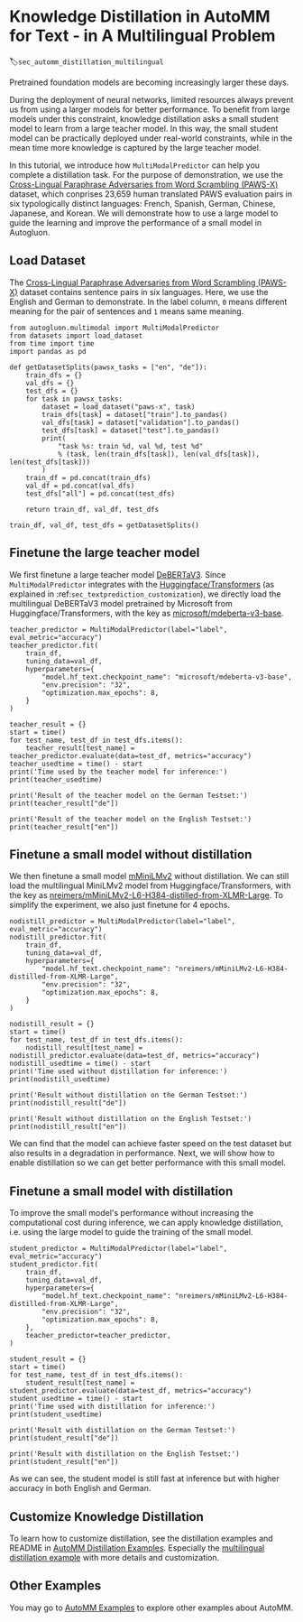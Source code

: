 # Knowledge Distillation in AutoMM for Text - in A Multilingual Problem
:label:`sec_automm_distillation_multilingual`

Pretrained foundation models are becoming increasingly larger these days.  

During the deployment of neural networks, limited resources always
prevent us from using a larger models for better performance. 
To benefit from large models under this constraint, 
knowledge distillation asks a small student model to learn from a large teacher model.
In this way, the small student model can be practically deployed under real-world constraints,
while in the mean time more knowledge is captured by the large teacher model.

In this tutorial, we introduce how `MultiModalPredictor` can help you complete a distillation task. For the purpose of demonstration, 
we use the [Cross-Lingual Paraphrase Adversaries from Word Scrambling (PAWS-X)](https://arxiv.org/pdf/1908.11828.pdf) dataset, 
which conprises 23,659 human translated PAWS evaluation pairs in six typologically distinct languages:
French, Spanish, German, Chinese, Japanese, and Korean. 
We will demonstrate how to use a large model to guide the learning 
and improve the performance of a small model in Autogluon.

## Load Dataset

The [Cross-Lingual Paraphrase Adversaries from Word Scrambling (PAWS-X)](https://arxiv.org/pdf/1908.11828.pdf) dataset contains 
sentence pairs in six languages. 
Here, we use the English and German to demonstrate.
In the label column, `0` means different meaning for the pair of sentences and `1` means same meaning.

```
from autogluon.multimodal import MultiModalPredictor
from datasets import load_dataset
from time import time
import pandas as pd

def getDatasetSplits(pawsx_tasks = ["en", "de"]):
    train_dfs = {}
    val_dfs = {}
    test_dfs = {}
    for task in pawsx_tasks:
        dataset = load_dataset("paws-x", task)
        train_dfs[task] = dataset["train"].to_pandas()
        val_dfs[task] = dataset["validation"].to_pandas()
        test_dfs[task] = dataset["test"].to_pandas()
        print(
            "task %s: train %d, val %d, test %d"
            % (task, len(train_dfs[task]), len(val_dfs[task]), len(test_dfs[task]))
        )
    train_df = pd.concat(train_dfs)
    val_df = pd.concat(val_dfs)
    test_dfs["all"] = pd.concat(test_dfs)

    return train_df, val_df, test_dfs
    
train_df, val_df, test_dfs = getDatasetSplits()
```

## Finetune the large teacher model

We first finetune a large teacher model [DeBERTaV3](https://arxiv.org/abs/2111.09543). 
Since `MultiModalPredictor` integrates with the [Huggingface/Transformers](https://huggingface.co/docs/transformers/index) 
(as explained in :ref:`sec_textprediction_customization`), 
we directly load the multilingual DeBERTaV3 model pretrained by Microsoft from Huggingface/Transformers, 
with the key as [microsoft/mdeberta-v3-base](https://huggingface.co/microsoft/mdeberta-v3-base).

```
teacher_predictor = MultiModalPredictor(label="label", eval_metric="accuracy")
teacher_predictor.fit(
    train_df,
    tuning_data=val_df,
    hyperparameters={
        "model.hf_text.checkpoint_name": "microsoft/mdeberta-v3-base",
        "env.precision": "32",
        "optimization.max_epochs": 8,
    }
)
```

```
teacher_result = {}
start = time()
for test_name, test_df in test_dfs.items():
    teacher_result[test_name] = teacher_predictor.evaluate(data=test_df, metrics="accuracy")
teacher_usedtime = time() - start
print('Time used by the teacher model for inference:')
print(teacher_usedtime)
```

```
print('Result of the teacher model on the German Testset:')
print(teacher_result["de"])
```

```
print('Result of the teacher model on the English Testset:')
print(teacher_result["en"])
```

## Finetune a small model without distillation

We then finetune a small model [mMiniLMv2](https://arxiv.org/abs/2012.15828) without distillation. 
We can still load the multilingual MiniLMv2 model from Huggingface/Transformers, 
with the key as [nreimers/mMiniLMv2-L6-H384-distilled-from-XLMR-Large](ahttps://huggingface.co/nreimers/mMiniLMv2-L6-H384-distilled-from-XLMR-Large). 
To simplify the experiment, we also just finetune for 4 epochs.

```
nodistill_predictor = MultiModalPredictor(label="label", eval_metric="accuracy")
nodistill_predictor.fit(
    train_df,
    tuning_data=val_df,
    hyperparameters={
        "model.hf_text.checkpoint_name": "nreimers/mMiniLMv2-L6-H384-distilled-from-XLMR-Large",
        "env.precision": "32",
        "optimization.max_epochs": 8,
    }
)
```

```
nodistill_result = {}
start = time()
for test_name, test_df in test_dfs.items():
    nodistill_result[test_name] = nodistill_predictor.evaluate(data=test_df, metrics="accuracy")
nodistill_usedtime = time() - start
print('Time used without distillation for inference:')
print(nodistill_usedtime)
```

```
print('Result without distillation on the German Testset:')
print(nodistill_result["de"])
```

```
print('Result without distillation on the English Testset:')
print(nodistill_result["en"])
```


We can find that the model can achieve faster speed on the test dataset
but also results in a degradation in performance. 
Next, we will show how to enable distillation so we can get better performance with this small model.

## Finetune a small model with distillation

To improve the small model's performance without increasing the
computational cost during inference, we can apply knowledge distillation, 
i.e. using the large model to guide the training of the small model.

```
student_predictor = MultiModalPredictor(label="label", eval_metric="accuracy")
student_predictor.fit(
    train_df,
    tuning_data=val_df,
    hyperparameters={
        "model.hf_text.checkpoint_name": "nreimers/mMiniLMv2-L6-H384-distilled-from-XLMR-Large",
        "env.precision": "32",
        "optimization.max_epochs": 8,
    },
    teacher_predictor=teacher_predictor,
)
```

```
student_result = {}
start = time()
for test_name, test_df in test_dfs.items():
    student_result[test_name] = student_predictor.evaluate(data=test_df, metrics="accuracy")
student_usedtime = time() - start
print('Time used with distillation for inference:')
print(student_usedtime)
```

```
print('Result with distillation on the German Testset:')
print(student_result["de"])
```

```
print('Result with distillation on the English Testset:')
print(student_result["en"])
```

As we can see, the student model is still fast at inference 
but with higher accuracy in both English and German.

## Customize Knowledge Distillation

To learn how to customize distillation, see the distillation examples 
and README in [AutoMM Distillation Examples](https://github.com/awslabs/autogluon/tree/master/examples/automm/distillation).
Especially the [multilingual distillation example](https://github.com/awslabs/autogluon/tree/master/examples/automm/distillation/automm_distillation_pawsx.py) with more details and customization.

## Other Examples

You may go to [AutoMM Examples](https://github.com/awslabs/autogluon/tree/master/examples/automm) to explore other examples about AutoMM.
